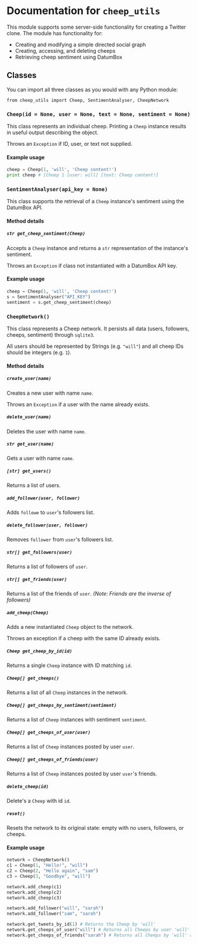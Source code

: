 # Documentation for `cheep_utils`

This module supports some server-side functionality for creating a Twitter clone. The module has functionality for:

* Creating and modifying a simple directed social graph
* Creating, accessing, and deleting cheeps
* Retrieving cheep sentiment using DatumBox

## Classes

You can import all three classes as you would with any Python module:

`from cheep_utils import Cheep, SentimentAnalyser, CheepNetwork`

### `Cheep(id = None, user = None, text = None, sentiment = None)`

This class represents an individual cheep. Printing a `Cheep` instance results in useful output describing the object.

Throws an `Exception` if ID, user, or text not supplied.

#### Example usage

```python
cheep = Cheep(1, 'will', 'Cheep content!')
print cheep # [Cheep 1 [user: will] [text: Cheep content!]
```

### `SentimentAnalyser(api_key = None)`

This class supports the retrieval of a `Cheep` instance's sentiment using the DatumBox API.

#### Method details

##### `str get_cheep_sentiment(Cheep)`

Accepts a `Cheep` instance and returns a `str` representation of the instance's sentiment.

Throws an `Exception` if class not instantiated with a DatumBox API key.

#### Example usage

```python
cheep = Cheep(1, 'will', 'Cheep content!')
s = SentimentAnalyser("API_KEY")
sentiment = s.get_cheep_sentiment(cheep)
```

### `CheepNetwork()`

This class represents a Cheep network. It persists all data (users, followers, cheeps, sentiment) through `sqlite3`.

All users should be represented by Strings (e.g. `"will"`) and all cheep IDs should be integers (e.g. `1`).

#### Method details

##### `create_user(name)`

Creates a new user with name `name`.

Throws an `Exception` if a user with the name already exists.

##### `delete_user(name)`

Deletes the user with name `name`.

##### `str get_user(name)`

Gets a user with name `name`.

##### `[str] get_users()`

Returns a list of users.

##### `add_follower(user, follower)`

Adds `followe` to `user`'s followers list.

##### `delete_follower(user, follower)`

Removes `follower` from `user`'s followers list.

##### `str[] get_followers(user)`

Returns a list of followers of `user`.

##### `str[] get_friends(user)`

Returns a list of the friends of `user`. *(Note: Friends are the inverse of followers)*

##### `add_cheep(Cheep)`

Adds a new instantiated `Cheep` object to the network.

Throws an exception if a cheep with the same ID already exists.

##### `Cheep get_cheep_by_id(id)`

Returns a single `Cheep` instance with ID matching `id`.

##### `Cheep[] get_cheeps()`

Returns a list of all `Cheep` instances in the network.

##### `Cheep[] get_cheeps_by_sentiment(sentiment)`

Returns a list of `Cheep` instances with sentiment `sentiment`.

##### `Cheep[] get_cheeps_of_user(user)`

Returns a list of `Cheep` instances posted by user `user`.

##### `Cheep[] get_cheeps_of_friends(user)`

Returns a list of `Cheep` instances posted by user `user`'s friends.

##### `delete_cheep(id)`

Delete's a `Cheep` with id `id`.

##### `reset()`

Resets the network to its original state: empty with no users, followers, or cheeps.


#### Example usage

```python
network = CheepNetwork()
c1 = Cheep(1, "Hello!", "will")
c2 = Cheep(2, "Hello again", "sam")
c3 = Cheep(3, "Goodbye", "will")

network.add_cheep(c1)
network.add_cheep(c2)
network.add_cheep(c3)

network.add_follower("will", "sarah")
network.add_follower("sam", "sarah")

network.get_tweets_by_id(1) # Returns the Cheep by 'will'
network.get_cheeps_of_user("will") # Returns all Cheeps by user 'will'
network.get_cheeps_of_friends("sarah") # Returns all Cheeps by 'will' and 'sam'
```
